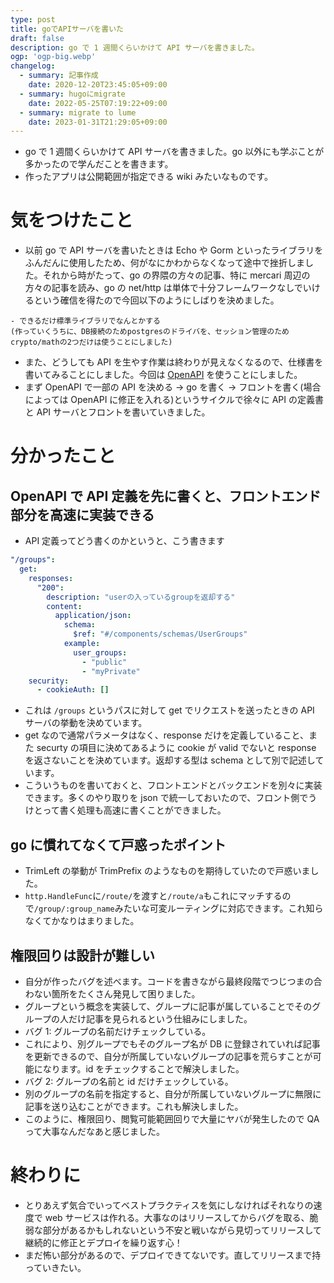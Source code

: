 ```yaml
---
type: post
title: goでAPIサーバを書いた
draft: false
description: go で 1 週間くらいかけて API サーバを書きました。
ogp: 'ogp-big.webp'
changelog:
  - summary: 記事作成
    date: 2020-12-20T23:45:05+09:00
  - summary: hugoにmigrate
    date: 2022-05-25T07:19:22+09:00
  - summary: migrate to lume
    date: 2023-01-31T21:29:05+09:00
---
```


- go で 1 週間くらいかけて API サーバを書きました。go 以外にも学ぶことが多かったので学んだことを書きます。
- 作ったアプリは公開範囲が指定できる wiki みたいなものです。

# 気をつけたこと

- 以前 go で API サーバを書いたときは Echo や Gorm といったライブラリをふんだんに使用したため、何がなにかわからなくなって途中で挫折しました。それから時がたって、go の界隈の方々の記事、特に mercari 周辺の方々の記事を読み、go の net/http は単体で十分フレームワークなしでいけるという確信を得たので今回以下のようにしばりを決めました。

```text
- できるだけ標準ライブラリでなんとかする
(作っていくうちに、DB接続のためpostgresのドライバを、セッション管理のためcrypto/mathの2つだけは使うことにしました)
```

- また、どうしても API を生やす作業は終わりが見えなくなるので、仕様書を書いてみることにしました。今回は [OpenAPI](https://swagger.io/specification/) を使うことにしました。
- まず OpenAPI で一部の API を決める → go を書く → フロントを書く(場合によっては OpenAPI に修正を入れる)というサイクルで徐々に API の定義書と API サーバとフロントを書いていきました。

# 分かったこと

## OpenAPI で API 定義を先に書くと、フロントエンド部分を高速に実装できる

- API 定義ってどう書くのかというと、こう書きます

```yaml
"/groups":
  get:
    responses:
      "200":
        description: "userの入っているgroupを返却する"
        content:
          application/json:
            schema:
              $ref: "#/components/schemas/UserGroups"
            example:
              user_groups:
                - "public"
                - "myPrivate"
    security:
      - cookieAuth: []
```

- これは `/groups` というパスに対して get でリクエストを送ったときの API サーバの挙動を決めています。
- get なので通常パラメータはなく、response だけを定義していること、また securty の項目に決めてあるように cookie が valid でないと response を返さないことを決めています。返却する型は schema として別で記述しています。
- こういうものを書いておくと、フロントエンドとバックエンドを別々に実装できます。多くのやり取りを json で統一しておいたので、フロント側でうけとって書く処理も高速に書くことができました。

## go に慣れてなくて戸惑ったポイント

- TrimLeft の挙動が TrimPrefix のようなものを期待していたので戸惑いました。
- `http.HandleFunc`に`/route/`を渡すと`/route/a`もこれにマッチするので`/group/:group_name`みたいな可変ルーティングに対応できます。これ知らなくてかなりはまりました。

## 権限回りは設計が難しい

- 自分が作ったバグを述べます。コードを書きながら最終段階でつじつまの合わない箇所をたくさん発見して困りました。
- グループという概念を実装して、グループに記事が属していることでそのグループの人だけ記事を見られるという仕組みにしました。
- バグ 1: グループの名前だけチェックしている。
- これにより、別グループでもそのグループ名が DB に登録されていれば記事を更新できるので、自分が所属していないグループの記事を荒らすことが可能になります。id をチェックすることで解決しました。
- バグ 2: グループの名前と id だけチェックしている。
- 別のグループの名前を指定すると、自分が所属していないグループに無限に記事を送り込むことができます。これも解決しました。
- このように、権限回り、閲覧可能範囲回りで大量にヤバが発生したので QA って大事なんだなあと感じました。

# 終わりに

- とりあえず気合でいってベストプラクティスを気にしなければそれなりの速度で web サービスは作れる。大事なのはリリースしてからバグを取る、脆弱な部分があるかもしれないという不安と戦いながら見切ってリリースして継続的に修正とデプロイを繰り返す心！
- まだ怖い部分があるので、デプロイできてないです。直してリリースまで持っていきたい。
